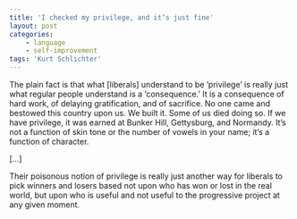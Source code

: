 ```yaml
---
title: 'I checked my privilege, and it’s just fine'
layout: post
categories:
    - language
    - self-improvement
tags: 'Kurt Schlichter'
---
```


The plain fact is that what \[liberals\] understand to be ’privilege’ is really just what regular people understand is a ‘consequence.’ It is a consequence of hard work, of delaying gratification, and of sacrifice. No one came and bestowed this country upon us. We built it. Some of us died doing so. If we have privilege, it was earned at Bunker Hill, Gettysburg, and Normandy. It’s not a function of skin tone or the number of vowels in your name; it’s a function of character.  
  
\[…\]

Their poisonous notion of privilege is really just another way for liberals to pick winners and losers based not upon who has won or lost in the real world, but upon who is useful and not useful to the progressive project at any given moment.